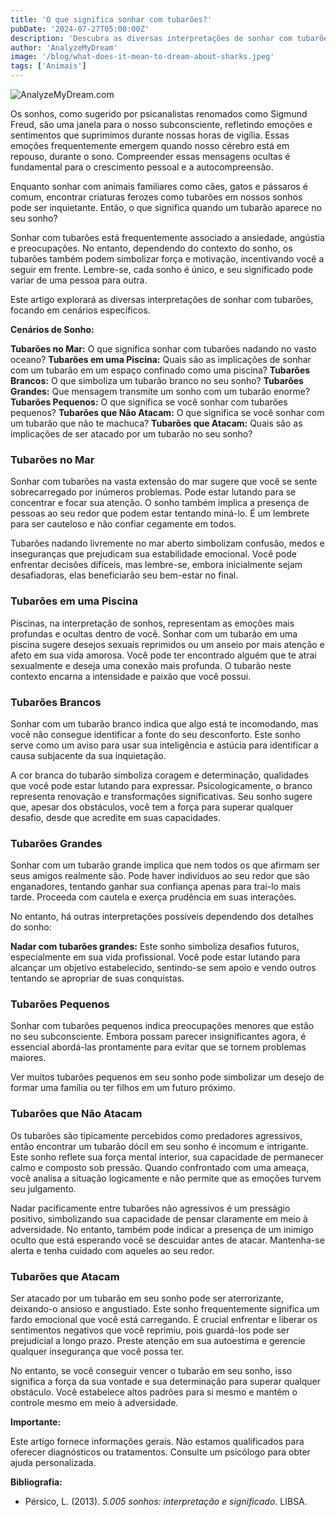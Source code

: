 ```yaml
---
title: 'O que significa sonhar com tubarões?'
pubDate: '2024-07-27T05:00:00Z'
description: 'Descubra as diversas interpretações de sonhar com tubarões, desde ansiedade e angústia até força e motivação.'
author: 'AnalyzeMyDream'
image: '/blog/what-does-it-mean-to-dream-about-sharks.jpeg'
tags: ['Animais']
---
```


![AnalyzeMyDream.com](/blog/what-does-it-mean-to-dream-about-sharks.jpeg)


Os sonhos, como sugerido por psicanalistas renomados como Sigmund Freud, são uma janela para o nosso subconsciente, refletindo emoções e sentimentos que suprimimos durante nossas horas de vigília. Essas emoções frequentemente emergem quando nosso cérebro está em repouso, durante o sono. Compreender essas mensagens ocultas é fundamental para o crescimento pessoal e a autocompreensão.

Enquanto sonhar com animais familiares como cães, gatos e pássaros é comum, encontrar criaturas ferozes como tubarões em nossos sonhos pode ser inquietante. Então, o que significa quando um tubarão aparece no seu sonho?

Sonhar com tubarões está frequentemente associado a ansiedade, angústia e preocupações. No entanto, dependendo do contexto do sonho, os tubarões também podem simbolizar força e motivação, incentivando você a seguir em frente. Lembre-se, cada sonho é único, e seu significado pode variar de uma pessoa para outra.

Este artigo explorará as diversas interpretações de sonhar com tubarões, focando em cenários específicos.

**Cenários de Sonho:**

**Tubarões no Mar:** O que significa sonhar com tubarões nadando no vasto oceano?
**Tubarões em uma Piscina:** Quais são as implicações de sonhar com um tubarão em um espaço confinado como uma piscina?
**Tubarões Brancos:** O que simboliza um tubarão branco no seu sonho?
**Tubarões Grandes:** Que mensagem transmite um sonho com um tubarão enorme?
**Tubarões Pequenos:** O que significa se você sonhar com tubarões pequenos?
**Tubarões que Não Atacam:** O que significa se você sonhar com um tubarão que não te machuca?
**Tubarões que Atacam:** Quais são as implicações de ser atacado por um tubarão no seu sonho?

### Tubarões no Mar

Sonhar com tubarões na vasta extensão do mar sugere que você se sente sobrecarregado por inúmeros problemas. Pode estar lutando para se concentrar e focar sua atenção. O sonho também implica a presença de pessoas ao seu redor que podem estar tentando miná-lo. É um lembrete para ser cauteloso e não confiar cegamente em todos.

Tubarões nadando livremente no mar aberto simbolizam confusão, medos e inseguranças que prejudicam sua estabilidade emocional. Você pode enfrentar decisões difíceis, mas lembre-se, embora inicialmente sejam desafiadoras, elas beneficiarão seu bem-estar no final.

### Tubarões em uma Piscina

Piscinas, na interpretação de sonhos, representam as emoções mais profundas e ocultas dentro de você. Sonhar com um tubarão em uma piscina sugere desejos sexuais reprimidos ou um anseio por mais atenção e afeto em sua vida amorosa. Você pode ter encontrado alguém que te atrai sexualmente e deseja uma conexão mais profunda. O tubarão neste contexto encarna a intensidade e paixão que você possui.

### Tubarões Brancos

Sonhar com um tubarão branco indica que algo está te incomodando, mas você não consegue identificar a fonte do seu desconforto. Este sonho serve como um aviso para usar sua inteligência e astúcia para identificar a causa subjacente da sua inquietação.

A cor branca do tubarão simboliza coragem e determinação, qualidades que você pode estar lutando para expressar. Psicologicamente, o branco representa renovação e transformações significativas. Seu sonho sugere que, apesar dos obstáculos, você tem a força para superar qualquer desafio, desde que acredite em suas capacidades.

### Tubarões Grandes

Sonhar com um tubarão grande implica que nem todos os que afirmam ser seus amigos realmente são. Pode haver indivíduos ao seu redor que são enganadores, tentando ganhar sua confiança apenas para traí-lo mais tarde. Proceeda com cautela e exerça prudência em suas interações.

No entanto, há outras interpretações possíveis dependendo dos detalhes do sonho:

**Nadar com tubarões grandes:** Este sonho simboliza desafios futuros, especialmente em sua vida profissional. Você pode estar lutando para alcançar um objetivo estabelecido, sentindo-se sem apoio e vendo outros tentando se apropriar de suas conquistas.

### Tubarões Pequenos

Sonhar com tubarões pequenos indica preocupações menores que estão no seu subconsciente. Embora possam parecer insignificantes agora, é essencial abordá-las prontamente para evitar que se tornem problemas maiores.

Ver muitos tubarões pequenos em seu sonho pode simbolizar um desejo de formar uma família ou ter filhos em um futuro próximo.

### Tubarões que Não Atacam

Os tubarões são tipicamente percebidos como predadores agressivos, então encontrar um tubarão dócil em seu sonho é incomum e intrigante. Este sonho reflete sua força mental interior, sua capacidade de permanecer calmo e composto sob pressão. Quando confrontado com uma ameaça, você analisa a situação logicamente e não permite que as emoções turvem seu julgamento.

Nadar pacificamente entre tubarões não agressivos é um presságio positivo, simbolizando sua capacidade de pensar claramente em meio à adversidade. No entanto, também pode indicar a presença de um inimigo oculto que está esperando você se descuidar antes de atacar. Mantenha-se alerta e tenha cuidado com aqueles ao seu redor.

### Tubarões que Atacam

Ser atacado por um tubarão em seu sonho pode ser aterrorizante, deixando-o ansioso e angustiado. Este sonho frequentemente significa um fardo emocional que você está carregando. É crucial enfrentar e liberar os sentimentos negativos que você reprimiu, pois guardá-los pode ser prejudicial a longo prazo. Preste atenção em sua autoestima e gerencie qualquer insegurança que você possa ter.

No entanto, se você conseguir vencer o tubarão em seu sonho, isso significa a força da sua vontade e sua determinação para superar qualquer obstáculo. Você estabelece altos padrões para si mesmo e mantém o controle mesmo em meio à adversidade.

**Importante:**

Este artigo fornece informações gerais. Não estamos qualificados para oferecer diagnósticos ou tratamentos. Consulte um psicólogo para obter ajuda personalizada.

**Bibliografia:**

- Pérsico, L. (2013). *5.005 sonhos: interpretação e significado*. LIBSA.
